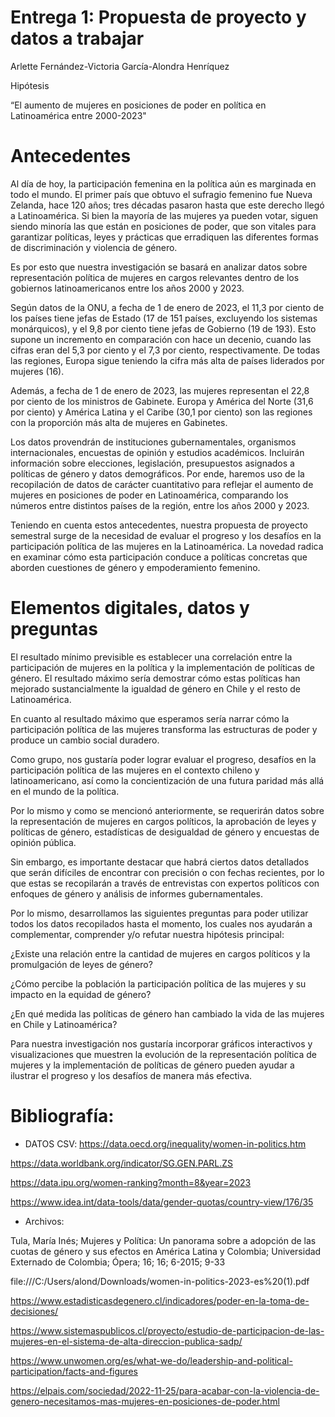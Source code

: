 # Entrega 1: Propuesta de proyecto y datos a trabajar 

Arlette Fernández-Victoria García-Alondra Henríquez 

Hipótesis 

“El aumento de mujeres en posiciones de poder en política en Latinoamérica entre 2000-2023" 

# Antecedentes 

Al día de hoy, la participación femenina en la política aún es marginada en todo el mundo. El primer país que obtuvo el sufragio femenino fue Nueva Zelanda, hace 120 años; tres décadas pasaron hasta que este derecho llegó a Latinoamérica. Si bien la mayoría de las mujeres ya pueden votar, siguen siendo minoría las que están en posiciones de poder, que son vitales para garantizar políticas, leyes y prácticas que erradiquen las diferentes formas de discriminación y violencia de género.  

Es por esto que nuestra investigación se basará en analizar datos sobre representación política de mujeres en cargos relevantes dentro de los gobiernos latinoamericanos entre los años 2000 y 2023. 

Según datos de la ONU, a fecha de 1 de enero de 2023, el 11,3 por ciento de los países tiene jefas de Estado (17 de 151 países, excluyendo los sistemas monárquicos), y el 9,8 por ciento tiene jefas de Gobierno (19 de 193). Esto supone un incremento en comparación con hace un decenio, cuando las cifras eran del 5,3 por ciento y el 7,3 por ciento, respectivamente. De todas las regiones, Europa sigue teniendo la cifra más alta de países liderados por mujeres (16).  

Además, a fecha de 1 de enero de 2023, las mujeres representan el 22,8 por ciento de los ministros de Gabinete. Europa y América del Norte (31,6 por ciento) y América Latina y el Caribe (30,1 por ciento) son las regiones con la proporción más alta de mujeres en Gabinetes. 

Los datos provendrán de instituciones gubernamentales, organismos internacionales, encuestas de opinión y estudios académicos. Incluirán información sobre elecciones, legislación, presupuestos asignados a políticas de género y datos demográficos. Por ende, haremos uso de la recopilación de datos de carácter cuantitativo para reflejar el aumento de mujeres en posiciones de poder en Latinoamérica, comparando los números entre distintos países de la región, entre los años 2000 y 2023. 

Teniendo en cuenta estos antecedentes, nuestra propuesta de proyecto semestral surge de la necesidad de evaluar el progreso y los desafíos en la participación política de las mujeres en la Latinoamérica. La novedad radica en examinar cómo esta participación conduce a políticas concretas que aborden cuestiones de género y empoderamiento femenino. 

# Elementos digitales, datos y preguntas 

El resultado mínimo previsible es establecer una correlación entre la participación de mujeres en la política y la implementación de políticas de género. El resultado máximo sería demostrar cómo estas políticas han mejorado sustancialmente la igualdad de género en Chile y el resto de Latinoamérica. 

En cuanto al resultado máximo que esperamos sería narrar cómo la participación política de las mujeres transforma las estructuras de poder y produce un cambio social duradero. 

Como grupo, nos gustaría poder lograr evaluar el progreso, desafíos en la participación política de las mujeres en el contexto chileno y latinoamericano, así como la concientización de una futura paridad más allá en el mundo de la política. 

Por lo mismo y como se mencionó anteriormente, se requerirán datos sobre la representación de mujeres en cargos políticos, la aprobación de leyes y políticas de género, estadísticas de desigualdad de género y encuestas de opinión pública. 

Sin embargo, es importante destacar que habrá ciertos datos detallados que serán difíciles de encontrar con precisión o con fechas recientes, por lo que estas se recopilarán a través de entrevistas con expertos políticos con enfoques de género y análisis de informes gubernamentales.     

Por lo mismo, desarrollamos las siguientes preguntas para poder utilizar todos los datos recopilados hasta el momento, los cuales nos ayudarán a complementar, comprender y/o refutar nuestra hipótesis principal:  

¿Existe una relación entre la cantidad de mujeres en cargos políticos y la promulgación de leyes de género?  

¿Cómo percibe la población la participación política de las mujeres y su impacto en la equidad de género?  

¿En qué medida las políticas de género han cambiado la vida de las mujeres en Chile y Latinoamérica? 

Para nuestra investigación nos gustaría incorporar gráficos interactivos y visualizaciones que muestren la evolución de la representación política de mujeres y la implementación de políticas de género pueden ayudar a ilustrar el progreso y los desafíos de manera más efectiva.  

# Bibliografía: 

- DATOS CSV: https://data.oecd.org/inequality/women-in-politics.htm  

https://data.worldbank.org/indicator/SG.GEN.PARL.ZS  

https://data.ipu.org/women-ranking?month=8&year=2023 

https://www.idea.int/data-tools/data/gender-quotas/country-view/176/35 

- Archivos:  

Tula, María Inés; Mujeres y Política: Un panorama sobre a adopción de las cuotas de género y sus efectos en América Latina y Colombia; Universidad Externado de Colombia; Ópera; 16; 16; 6-2015; 9-33  

file:///C:/Users/alond/Downloads/women-in-politics-2023-es%20(1).pdf  

https://www.estadisticasdegenero.cl/indicadores/poder-en-la-toma-de-decisiones/  

https://www.sistemaspublicos.cl/proyecto/estudio-de-participacion-de-las-mujeres-en-el-sistema-de-alta-direccion-publica-sadp/  

https://www.unwomen.org/es/what-we-do/leadership-and-political-participation/facts-and-figures  

https://elpais.com/sociedad/2022-11-25/para-acabar-con-la-violencia-de-genero-necesitamos-mas-mujeres-en-posiciones-de-poder.html 





